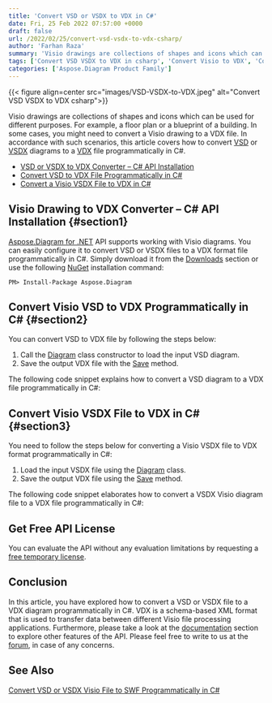 ```yaml
---
title: 'Convert VSD or VSDX to VDX in C#'
date: Fri, 25 Feb 2022 07:57:00 +0000
draft: false
url: /2022/02/25/convert-vsd-vsdx-to-vdx-csharp/
author: 'Farhan Raza'
summary: 'Visio drawings are collections of shapes and icons which can be used for different purposes. For example, a floor plan or a blueprint of a building. In some cases, you might need to convert a Visio drawing to a VDX file. In accordance with such scenarios, this article covers how to **convert VSD or VSDX diagrams to a VDX file programmatically in C#.**'
tags: ['Convert VSD VSDX to VDX in csharp', 'Convert Visio to VDX', 'Convert Visio to VDX in csharp', 'VSD to VDX', 'VSDX to VDX']
categories: ['Aspose.Diagram Product Family']
---
```




{{< figure align=center src="images/VSD-VSDX-to-VDX.jpeg" alt="Convert VSD VSDX to VDX csharp">}}


Visio drawings are collections of shapes and icons which can be used for different purposes. For example, a floor plan or a blueprint of a building. In some cases, you might need to convert a Visio drawing to a VDX file. In accordance with such scenarios, this article covers how to convert [VSD][1] or [VSDX][2] diagrams to a [VDX][3] file programmatically in C#.

*   [VSD or VSDX to VDX Converter – C# API Installation][4]
*   [Convert VSD to VDX File Programmatically in C#][5]
*   [Convert a Visio VSDX File to VDX in C#][6]

## Visio Drawing to VDX Converter – C# API Installation {#section1}

[Aspose.Diagram for .NET][7] API supports working with Visio diagrams. You can easily configure it to convert VSD or VSDX files to a VDX format file programmatically in C#. Simply download it from the [Downloads][8] section or use the following [NuGet][9] installation command:

```
PM> Install-Package Aspose.Diagram
```

## Convert Visio VSD to VDX Programmatically in C# {#section2}

You can convert VSD to VDX file by following the steps below:

1.  Call the [Diagram][10] class constructor to load the input VSD diagram.
2.  Save the output VDX file with the [Save][11] method.

The following code snippet explains how to convert a VSD diagram to a VDX file programmatically in C#:



## Convert Visio VSDX File to VDX in C# {#section3}

You need to follow the steps below for converting a Visio VSDX file to VDX format programmatically in C#:

1.  Load the input VSDX file using the [Diagram][12] class.
2.  Save the output VDX file using the [Save][13] method.

The following code snippet elaborates how to convert a VSDX Visio diagram file to a VDX file programmatically in C#:



## Get Free API License

You can evaluate the API without any evaluation limitations by requesting a [free temporary license][14].

## Conclusion

In this article, you have explored how to convert a VSD or VSDX file to a VDX diagram programmatically in C#. VDX is a schema-based XML format that is used to transfer data between different Visio file processing applications. Furthermore, please take a look at the [documentation][15] section to explore other features of the API. Please feel free to write to us at the [forum][16], in case of any concerns.

## See Also

[Convert VSD or VSDX Visio File to SWF Programmatically in C#][17]




[1]: https://docs.fileformat.com/image/vsd/
[2]: https://docs.fileformat.com/image/vsdx/
[3]: https://docs.fileformat.com/visio/vdx/
[4]: #section1
[5]: #section2
[6]: #section3
[7]: https://products.aspose.com/diagram/net/
[8]: https://downloads.aspose.com/diagram/net
[9]: https://www.nuget.org/packages/Aspose.Diagram/
[10]: https://apireference.aspose.com/diagram/net/aspose.diagram/diagram
[11]: https://apireference.aspose.com/diagram/net/aspose.diagram/diagram/methods/save
[12]: https://apireference.aspose.com/diagram/net/aspose.diagram/diagram
[13]: https://apireference.aspose.com/diagram/net/aspose.diagram/diagram/methods/save
[14]: https://purchase.aspose.com/temporary-license
[15]: https://docs.aspose.com/diagram/net/developer-guide/
[16]: https://forum.aspose.com/c/diagram
[17]: https://blog.aspose.com/2022/03/02/convert-vsd-vsdx-swf-csharp/




